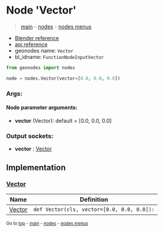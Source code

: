 # Node 'Vector'

> [main](../structure.md) - [nodes](nodes.md) - [nodes menus](nodes_menus.md)

- [Blender reference](https://docs.blender.org/manual/en/latest/modeling/geometry_nodes/input/vector.html)
- [api reference](https://docs.blender.org/api/current/bpy.types.FunctionNodeInputVector.html)
- geonodes name: `Vector`
- bl_idname: `FunctionNodeInputVector`

```python
from geonodes import nodes

node = nodes.Vector(vector=[0.0, 0.0, 0.0])
```

### Args:

#### Node parameter arguments:

- **vector** (Vector): default = [0.0, 0.0, 0.0]

### Output sockets:

- **vector** : [Vector](Vector.md)

## Implementation

### [Vector](Vector.md)

| Name | Definition |
|------|------------|
 | [Vector](Vector.md#Vector-classmethod) | `def Vector(cls, vector=[0.0, 0.0, 0.0]):` |

<sub>Go to [top](#node-{wnode.bnode.name}) - [main](../structure.md) - [nodes](nodes.md) - [nodes menus](nodes_menus.md)</sub>

